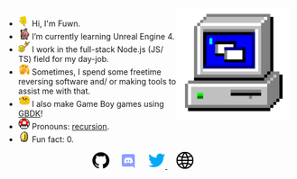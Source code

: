 <img align="right" alt="GIF" src="https://github.com/8cy/8cy/blob/master/assets/computer.gif?raw=1" width="200vw" />

- <img alt="GIF" src="https://github.com/8cy/8cy/blob/master/assets/wave.gif?raw=1" width="20vw" /> Hi, I'm Fuwn.
- <img alt="GIF" src="https://github.com/8cy/8cy/blob/master/assets/gandalf_parrot.gif?raw=1" width="20vw" /> I’m currently learning Unreal Engine 4.
- <img alt="GIF" src="https://github.com/8cy/8cy/blob/master/assets/headbang.gif?raw=1" width="20vw" /> I work in the full-stack Node.js (JS/ TS) field for my day-job.
- <img alt="GIF" src="https://github.com/8cy/8cy/blob/master/assets/hmm.gif?raw=1" width="20vw" /> Sometimes, I spend some freetime reversing software and/ or making tools to assist me with that.
- <img alt="GIF" src="https://github.com/8cy/8cy/blob/master/assets/happy.gif?raw=1" width="20vw" /> I also make Game Boy games using [GBDK](https://github.com/Zal0/gbdk-2020)!
- <img alt="GIF" src="https://github.com/8cy/8cy/blob/master/assets/powerup.gif?raw=1" width="20vw" /> Pronouns: [recursion](https://github.com/8cy/).
- <img alt="GIF" src="https://github.com/8cy/8cy/blob/master/assets/coin.gif?raw=1" width="20vw" /> Fun fact: 0.

<p align="center">
  <a href="https://github.com/8cy" target="_blank"><img src="https://github.com/8cy/8cy/blob/master/assets/github.svg" width="30px" alt="mail"></a> &nbsp; &nbsp;
  <a href="https://discord.com/users/fun#1337" target="_blank"><img src="https://github.com/8cy/8cy/blob/master/assets/discord.svg" width="30px" alt="LinkedIn"></a> &nbsp; &nbsp;
  <a href="https://twitter.com/_fuwn" target="_blank"><img src="https://github.com/8cy/8cy/blob/master/assets/twitter.svg" width="30px" alt="Twitter">     </a> &nbsp; &nbsp;
  <a href="https://fuwn.me/" target="_blank"><img src="https://github.com/8cy/8cy/blob/master/assets/site.svg" width="30px" alt="site"></a> &nbsp; &nbsp;
</p>
